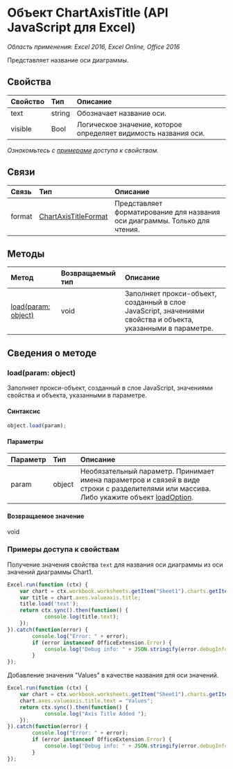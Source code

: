 # Объект ChartAxisTitle (API JavaScript для Excel)

_Область применения: Excel 2016, Excel Online, Office 2016_

Представляет название оси диаграммы.

## Свойства

| Свойство   | Тип|Описание
|:---------------|:--------|:----------|
|text|string|Обозначает название оси.|
|visible|Bool|Логическое значение, которое определяет видимость названия оси.|

_Ознакомьтесь с [примерами](#property-access-examples) доступа к свойствам._

## Связи
| Связь | Тип|Описание|
|:---------------|:--------|:----------|
|format|[ChartAxisTitleFormat](chartaxistitleformat.md)|Представляет форматирование для названия оси диаграммы. Только для чтения.|

## Методы

| Метод   | Возвращаемый тип|Описание|
|:---------------|:--------|:----------|
|[load(param: object)](#loadparam-object)|void|Заполняет прокси-объект, созданный в слое JavaScript, значениями свойства и объекта, указанными в параметре.|

## Сведения о методе

### load(param: object)
Заполняет прокси-объект, созданный в слое JavaScript, значениями свойства и объекта, указанными в параметре.

#### Синтаксис
```js
object.load(param);
```

#### Параметры
| Параметр   | Тип|Описание|
|:---------------|:--------|:----------|
|param|object|Необязательный параметр. Принимает имена параметров и связей в виде строки с разделителями или массива. Либо укажите объект [loadOption](loadoption.md).|

#### Возвращаемое значение
void
### Примеры доступа к свойствам
Получение значения свойства `text` для названия оси диаграммы из оси значений диаграммы Chart1.

```js
Excel.run(function (ctx) { 
	var chart = ctx.workbook.worksheets.getItem("Sheet1").charts.getItem("Chart1");	
	var title = chart.axes.valueaxis.title;
	title.load('text');
	return ctx.sync().then(function() {
			console.log(title.text);
	});
}).catch(function(error) {
		console.log("Error: " + error);
		if (error instanceof OfficeExtension.Error) {
			console.log("Debug info: " + JSON.stringify(error.debugInfo));
		}
});
```

Добавление значения "Values" в качестве названия для оси значений.

```js
Excel.run(function (ctx) { 
	var chart = ctx.workbook.worksheets.getItem("Sheet1").charts.getItem("Chart1");	
	chart.axes.valueaxis.title.text = "Values";
	return ctx.sync().then(function() {
			console.log("Axis Title Added ");
	});
}).catch(function(error) {
		console.log("Error: " + error);
		if (error instanceof OfficeExtension.Error) {
			console.log("Debug info: " + JSON.stringify(error.debugInfo));
		}
});
```

